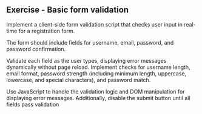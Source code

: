 ## Exercise - Basic form validation
Implement a client-side form validation script that checks user input in real-time for a registration form.

The form should include fields for username, email, password, and password confirmation.

Validate each field as the user types, displaying error messages dynamically without page reload. Implement checks for username length, email format, password strength (including minimum length, uppercase, lowercase, and special characters), and password match.

Use JavaScript to handle the validation logic and DOM manipulation for displaying error messages. Additionally, disable the submit button until all fields pass validation